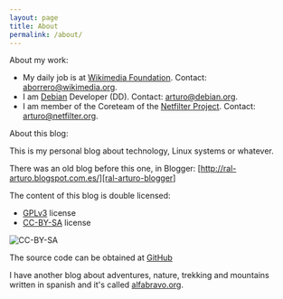 ```yaml
---
layout: page
title: About
permalink: /about/
---
```


About my work:

 * My daily job is at [Wikimedia Foundation][wmf].
  Contact: [aborrero@wikimedia.org](mailto:aborrero@wikimedia.org).
 * I am [Debian][debian] Developer (DD). Contact:
  [arturo@debian.org](mailto:arturo@debian.org).
 * I am member of the Coreteam of the [Netfilter Project][netfilter].
  Contact: [arturo@netfilter.org](mailto:arturo@netfilter.org).

About this blog:

This is my personal blog about technology, Linux systems or whatever.

There was an old blog before this one, in Blogger:
 [http://ral-arturo.blogspot.com.es/][ral-arturo-blogger]

The content of this blog is double licensed:

* [GPLv3](http://www.gnu.org/licenses/gpl-3.0.html) license
* [CC-BY-SA](http://creativecommons.org/licenses/by-sa/4.0) license

![CC-BY-SA](https://i.creativecommons.org/l/by-sa/4.0/80x15.png)

The source code can be obtained at [GitHub][github]

I have another blog about adventures, nature, trekking and
mountains written in spanish and it's called [alfabravo.org][alfabravo].


[wmf]:				https://wikimediafoundation.org
[debian]:			https://www.debian.org
[netfilter]:			http://www.netfilter.org/
[ral-arturo-blogger]:		http://ral-arturo.blogspot.com.es/
[github]:			https://github.com/aborrero/ral-arturo.org
[alfabravo]:			http://alfabravo.org
